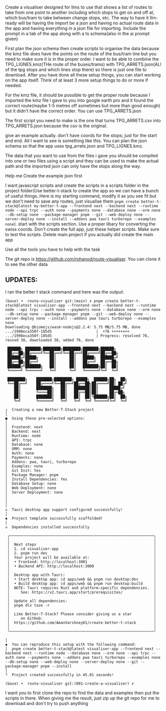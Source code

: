 Create a visualiser designed for llms to use that shows a list of routes to take from one point to another including which stops to get on and off at, which bus/tram to take between change stops, etc. The way to have it llm-ready will be having the import be a json and having no actual route data in the app and having everything in a json file for importing. Include the prompt in a tab of the app along with a ts schema(also in the ai prompt given)

First plan the json schema then create scripts to organise the data because the kmz file does have the points on the route of the bus/tram line but you need to make sure it is in the proper order. I want to be able to combine the TPG_LIGNES.kmz(THe route of the buses/trams) with TPG_ARRETS.json(ALl of the tpg stops and which lines stop there) so there is just one file to download. After you have done all these setup things, you can start working on the app itself. Think of at least 3 more setup things to do or more if needed.

For the kmz file, it should be possible to get the proper route because I imported the kmz file I gave to you into google earth pro and it found the correct route(maybe 1-5 metres off sometimes but more than good enough) but it didn't have the correct order. You can use TPG_ARRETS.json

The first script you need to make is the one that turns TPG_ARRETS.csv into TPG_ARRETS.json because the csv is the original.

give an example actually. don't have coords for the stops; just for the start and end. All I want to see is something like this. You can plan the json schema so that the app uses tpg_arrets.json and TPG_LIGNES.kmz.

The data that you want to use from the files i gave you should be compiled into one or two files using a script and they can be used to make the actual path and the imported json can only have the stops along the way.

Help me Create the example json first

I want javascript scripts and create the scripts in a scripts folder in the project folder(Use better-t-stack to create the app so we can have a bunch of useful things. Here is my starting command, modify it as you see fit but we don't need to save any routes, just visualise them `pnpm create better-t-stack@latest my-better-t-app --frontend next --backend next --runtime node --api trpc --auth none --payments none --database none --orm none --db-setup none --package-manager pnpm --git --web-deploy none --server-deploy none --install --addons pwa tauri turborepo --examples none`). start with the scripts section. Use a proper libary for converting the swiss coords. Don't create the full app, just these helper scripts. Make sure to test the scripts. Delete main project if you actually did create the main app

Use all the tools you have to help with the task

The git repo is https://github.com/rohanod/route-visualiser. You can clone it to see the other data

## UPDATES:
I ran the better t stack command and here was the output:

```
(base) ➜  route-visualiser git:(main) ✗ pnpm create better-t-stack@latest visualiser-app --frontend next --backend next --runtime node --api trpc --auth none --payments none --database none --orm none --db-setup none --package-manager pnpm --git --web-deploy none --server-deploy none --install --addons pwa tauri turborepo --examples none
Downloading @biomejs/wasm-nodejs@2.2.4: 5.75 MB/5.75 MB, done
.../1998eca350f-185d5                    |  +76 ++++++++
.../1998eca350f-185d5                    | Progress: resolved 76, reused 38, downloaded 38, added 76, done

 ██████╗ ███████╗████████╗████████╗███████╗██████╗
 ██╔══██╗██╔════╝╚══██╔══╝╚══██╔══╝██╔════╝██╔══██╗
 ██████╔╝█████╗     ██║      ██║   █████╗  ██████╔╝
 ██╔══██╗██╔══╝     ██║      ██║   ██╔══╝  ██╔══██╗
 ██████╔╝███████╗   ██║      ██║   ███████╗██║  ██║
 ╚═════╝ ╚══════╝   ╚═╝      ╚═╝   ╚══════╝╚═╝  ╚═╝

 ████████╗    ███████╗████████╗ █████╗  ██████╗██╗  ██╗
 ╚══██╔══╝    ██╔════╝╚══██╔══╝██╔══██╗██╔════╝██║ ██╔╝
    ██║       ███████╗   ██║   ███████║██║     █████╔╝
    ██║       ╚════██║   ██║   ██╔══██║██║     ██╔═██╗
    ██║       ███████║   ██║   ██║  ██║╚██████╗██║  ██╗
    ╚═╝       ╚══════╝   ╚═╝   ╚═╝  ╚═╝ ╚═════╝╚═╝  ╚═╝
 
┌  Creating a new Better-T-Stack project
│
●  Using these pre-selected options:
│
│  Frontend: next
│  Backend: next
│  Runtime: node
│  API: trpc
│  Database: none
│  ORM: none
│  Auth: none
│  Payments: none
│  Addons: pwa, tauri, turborepo
│  Examples: none
│  Git Init: Yes
│  Package Manager: pnpm
│  Install Dependencies: Yes
│  Database Setup: none
│  Web Deployment: none
│  Server Deployment: none
│
│
│
◇  Tauri desktop app support configured successfully!
│
◆  Project template successfully scaffolded!
│
◇  Dependencies installed successfully

 ╭─────────────────────────────────────────────────────────────────╮
 │                                                                 │
 │  Next steps                                                     │
 │  1. cd visualiser-app                                           │
 │  2. pnpm run dev                                                │
 │  Your project will be available at:                             │
 │  • Frontend: http://localhost:3001                              │
 │  • Backend API: http://localhost:3000                           │
 │                                                                 │
 │  Desktop app with Tauri:                                        │
 │  • Start desktop app: cd apps/web && pnpm run desktop:dev       │
 │  • Build desktop app: cd apps/web && pnpm run desktop:build     │
 │  NOTE: Tauri requires Rust and platform-specific dependencies.  │
 │     See: https://v2.tauri.app/start/prerequisites/              │
 │                                                                 │
 │  Update all dependencies:                                       │
 │  pnpm dlx taze -r                                               │
 │                                                                 │
 │  Like Better-T-Stack? Please consider giving us a star          │
 │     on GitHub:                                                  │
 │  https://github.com/AmanVarshney01/create-better-t-stack        │
 │                                                                 │
 ╰─────────────────────────────────────────────────────────────────╯

│
◆  You can reproduce this setup with the following command:
│  pnpm create better-t-stack@latest visualiser-app --frontend next --backend next --runtime node --database none --orm none --api trpc --auth none --payments none --addons pwa tauri turborepo --examples none --db-setup none --web-deploy none --server-deploy none --git --package-manager pnpm --install
│
└  Project created successfully in 45.01 seconds!

(base) ➜  route-visualiser git:(001-create-a-visualiser) ✗ 
```
I want you to first clone the repo to find the data and examples then put the scripts in there. When giving me the result, just zip up the git repo for me to download and don't try to push anything